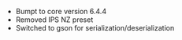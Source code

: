 * Bumpt to core version 6.4.4
* Removed IPS NZ preset
* Switched to gson for serialization/deserialization
